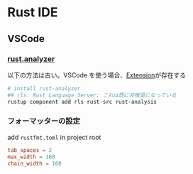 # Rust IDE

## VSCode

### [rust.analyzer](https://rust-analyzer.github.io/)

以下の方法は古い。VSCode を使う場合、[Extension](https://marketplace.visualstudio.com/items?itemName=rust-lang.rust-analyzer)が存在する

```sh
# install rust-analyzer
## rls: Rust Language Server: これは既に非推奨になっている
rustup component add rls rust-src rust-analysis
```

### フォーマッターの設定

add `rustfmt.toml` in project root

```toml
tab_spaces = 2
max_width = 160
chain_width = 160
```
